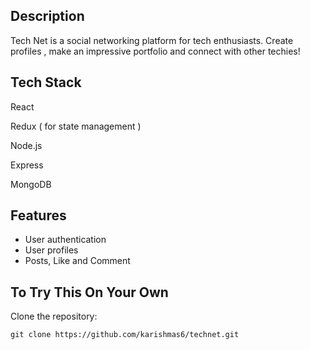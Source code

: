 ## Description

Tech Net is a social networking platform for tech enthusiasts. Create profiles , make an impressive portfolio and connect with other techies! 

## Tech Stack

React

Redux ( for state management ) 

Node.js

Express

MongoDB

##  Features

* User authentication
* User profiles
* Posts, Like and Comment

## To Try This On Your Own 

Clone the repository:

```
git clone https://github.com/karishmas6/technet.git
```


